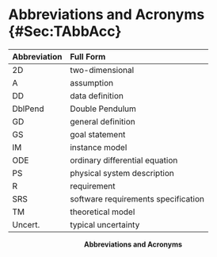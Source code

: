 # Abbreviations and Acronyms {#Sec:TAbbAcc}

<div id="Table:TAbbAcc"></div>

|Abbreviation|Full Form                          |
|:-----------|:----------------------------------|
|2D          |two-dimensional                    |
|A           |assumption                         |
|DD          |data definition                    |
|DblPend     |Double Pendulum                    |
|GD          |general definition                 |
|GS          |goal statement                     |
|IM          |instance model                     |
|ODE         |ordinary differential equation     |
|PS          |physical system description        |
|R           |requirement                        |
|SRS         |software requirements specification|
|TM          |theoretical model                  |
|Uncert.     |typical uncertainty                |

**<p align="center">Abbreviations and Acronyms</p>**
